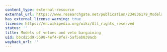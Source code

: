 ```yaml
---
content_type: external-resource
external_url: https://www.researchgate.net/publication/234836179_Models_of_vetoes_and_veto_bargaining
has_external_license_warning: true
license: https://en.wikipedia.org/wiki/All_rights_reserved
status: ''
title: Models of vetoes and veto bargaining
uid: bbcd25d9-5598-4ef4-8fe7-5af5ab039acb
wayback_url: ''
---
```


